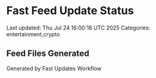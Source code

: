 # Fast Feed Update Status
Last updated: Thu Jul 24 16:00:18 UTC 2025
Categories: entertainment,crypto

## Feed Files Generated

Generated by Fast Updates Workflow
